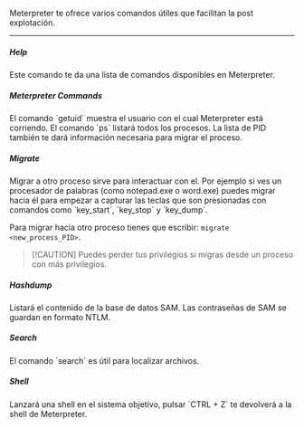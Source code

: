 Meterpreter te ofrece varios comandos útiles que facilitan la post explotación.

--------------
<h5>Help</h5>
Este comando te da una lista de comandos disponibles en Meterpreter.

<h5>Meterpreter Commands</h5>
El comando `getuid` muestra el usuario con el cual Meterpreter está corriendo. El comando `ps` listará todos los procesos. La lista de PID también te dará información necesaria para migrar el proceso.

<h5>Migrate</h5>
Migrar a otro proceso sirve para interactuar con el. Por ejemplo si ves un procesador de palabras (como notepad.exe o word.exe) puedes migrar hacia él para empezar a capturar las teclas que son presionadas con comandos como `key_start`, `key_stop` y `key_dump`.

Para migrar hacia otro proceso tienes que escribir: `migrate <new_process_PID>`.

>[!CAUTION] Puedes perder tus privilegios si migras desde un proceso con más privilegios.

<h5>Hashdump</h5>
Listará el contenido de la base de datos SAM. Las contraseñas de SAM se guardan en formato NTLM.

<h5>Search</h5>
El comando `search` es útil para localizar archivos.

<h5>Shell</h5>
Lanzará una shell en el sistema objetivo, pulsar `CTRL + Z` te devolverá a la shell de Meterpreter.